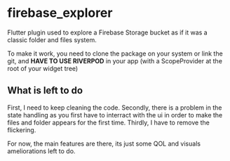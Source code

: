 # firebase_explorer

Flutter plugin used to explore a Firebase Storage bucket as if it was a classic folder and files system.

To make it work, you need to clone the package on your system or link the git, and **HAVE TO USE RIVERPOD** in your app (with a ScopeProvider at the root of your widget tree) 

## What is left to do

First, I need to keep cleaning the code.
Secondly, there is a problem in the state handling as you first have to interract with the ui in order to make the files and folder appears for the first time.
Thirdly, I have to remove the flickering.

For now, the main features are there, its just some QOL and visuals ameliorations left to do.